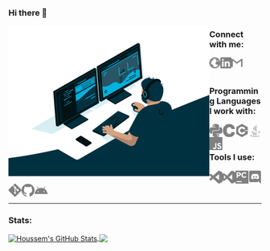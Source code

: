 ### Hi there 👋


<img align="left" title="Houssem Mahmoud" alt="Houssem Mahmoud" width="400" src="./src/gif.gif" />

<h3>
Connect with me: <br>
  
<a href="https://oopsoverflow.github.io/oopsoverflow"><img align="left" title="oopsoverflow.github.io" alt="oopsoverflow.github.io" width="22px" src="./src/web_globe.svg" /></a>
<a href="https://linkedin.com/in/houssem-mahmoud/"><img align="left" title="LinkedIn - Houssem Mahmoud" alt="LinkedIn" width="22px" src="./src/linkedin.svg" /></a>
<a href="mailto:houssemmahmoudbu@gmail.com"><img align="left" title="Mail - Houssem Mahmoud" alt="Mail" width="22px" src="./src/gmail.svg" /></a>

<br>
<br>
  
Programming Languages I work with: <br>

<img align="left" title="python3" alt="python" width="26px" src="./src/python.svg" />
<img align="left" title="C" alt="C" width="26px" src="./src/c.svg" />
<img align="left" title="C++" alt="C++" width="26px" src="./src/cplusplus.svg" />
<img align="left" title="Java" alt="Java" width="26px" src="./src/java.svg" />
<img align="left" title="JavaScript" alt="JavaScript" width="26px" src="./src/javascript.svg" />
  
<br>
<br>
  
Tools I use: <br>

<img align="left" title="Visual Studio Code" alt="Visual Studio Code" width="26px" src="./src/visualstudiocode.svg" />
<img align="left" title="Visual Studio" alt="Visual Studio" width="26px" src="./src/visualstudio.svg" />
<img align="left" title="JetBrains PyCharm" alt="JetBrains PyCharm" width="26px" src="./src/pycharm.svg" />
<img align="left" title="Discord" alt="Discord" width="26px" src="./src/discord.svg" />
<img align="left" title="Git" alt="Git" width="26px" src="./src/git.svg" />
<img align="left" title="GitHub" alt="GitHub" width="26px" src="./src/github.svg" />
<img align="left" title="Android" alt="Android" width="26px" src="./src/android.svg" />
</h3>

<br>
<br>
<br>

---


### Stats:

<a href="https://github.com/oopsoverflow">
  <img align="center" src="https://github-readme-stats.vercel.app/api?username=oopsoverflow&show_icons=true&line_height=27&count_private=true&title_color=ffffff&text_color=c9cacc&icon_color=2bbc8a&bg_color=1d1f21" alt="Houssem's GitHub Stats" />
</a>
<a href="https://github.com/oopsoverflow">
  <img align="center" src="https://github-readme-stats.vercel.app/api/top-langs/?username=oopsoverflow&hide=java,html&title_color=ffffff&text_color=c9cacc&icon_color=2bbc8a&bg_color=1d1f21" />
</a>




<!--


Here are some ideas to get you started:

- 🔭 I’m currently working on ...
- 🌱 I’m currently learning ...
- 👯 I’m looking to collaborate on ...
- 🤔 I’m looking for help with ...
- 💬 Ask me about ...
- 📫 How to reach me: ...
- 😄 Pronouns: ...
- ⚡ Fun fact: ...
-->

